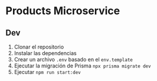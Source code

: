 # Products Microservice

## Dev

1. Clonar el repositorio
2. Instalar las dependencias
3. Crear un archivo `.env` basado en el `env.template`
4. Ejecutar la migración de Prisma `npx prisma migrate dev`
5. Ejecutar `npm run start:dev`

